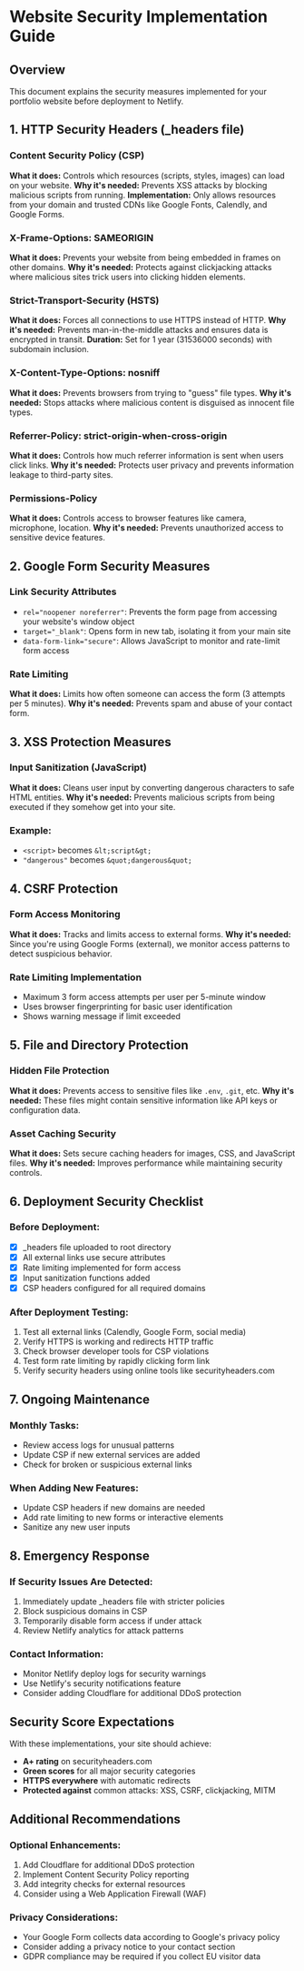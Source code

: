 # Website Security Implementation Guide

## Overview
This document explains the security measures implemented for your portfolio website before deployment to Netlify.

## 1. HTTP Security Headers (_headers file)

### Content Security Policy (CSP)
**What it does:** Controls which resources (scripts, styles, images) can load on your website.
**Why it's needed:** Prevents XSS attacks by blocking malicious scripts from running.
**Implementation:** Only allows resources from your domain and trusted CDNs like Google Fonts, Calendly, and Google Forms.

### X-Frame-Options: SAMEORIGIN
**What it does:** Prevents your website from being embedded in frames on other domains.
**Why it's needed:** Protects against clickjacking attacks where malicious sites trick users into clicking hidden elements.

### Strict-Transport-Security (HSTS)
**What it does:** Forces all connections to use HTTPS instead of HTTP.
**Why it's needed:** Prevents man-in-the-middle attacks and ensures data is encrypted in transit.
**Duration:** Set for 1 year (31536000 seconds) with subdomain inclusion.

### X-Content-Type-Options: nosniff
**What it does:** Prevents browsers from trying to "guess" file types.
**Why it's needed:** Stops attacks where malicious content is disguised as innocent file types.

### Referrer-Policy: strict-origin-when-cross-origin
**What it does:** Controls how much referrer information is sent when users click links.
**Why it's needed:** Protects user privacy and prevents information leakage to third-party sites.

### Permissions-Policy
**What it does:** Controls access to browser features like camera, microphone, location.
**Why it's needed:** Prevents unauthorized access to sensitive device features.

## 2. Google Form Security Measures

### Link Security Attributes
- `rel="noopener noreferrer"`: Prevents the form page from accessing your website's window object
- `target="_blank"`: Opens form in new tab, isolating it from your main site
- `data-form-link="secure"`: Allows JavaScript to monitor and rate-limit form access

### Rate Limiting
**What it does:** Limits how often someone can access the form (3 attempts per 5 minutes).
**Why it's needed:** Prevents spam and abuse of your contact form.

## 3. XSS Protection Measures

### Input Sanitization (JavaScript)
**What it does:** Cleans user input by converting dangerous characters to safe HTML entities.
**Why it's needed:** Prevents malicious scripts from being executed if they somehow get into your site.

### Example:
- `<script>` becomes `&lt;script&gt;`
- `"dangerous"` becomes `&quot;dangerous&quot;`

## 4. CSRF Protection

### Form Access Monitoring
**What it does:** Tracks and limits access to external forms.
**Why it's needed:** Since you're using Google Forms (external), we monitor access patterns to detect suspicious behavior.

### Rate Limiting Implementation
- Maximum 3 form access attempts per user per 5-minute window
- Uses browser fingerprinting for basic user identification
- Shows warning message if limit exceeded

## 5. File and Directory Protection

### Hidden File Protection
**What it does:** Prevents access to sensitive files like `.env`, `.git`, etc.
**Why it's needed:** These files might contain sensitive information like API keys or configuration data.

### Asset Caching Security
**What it does:** Sets secure caching headers for images, CSS, and JavaScript files.
**Why it's needed:** Improves performance while maintaining security controls.

## 6. Deployment Security Checklist

### Before Deployment:
- [x] _headers file uploaded to root directory
- [x] All external links use secure attributes
- [x] Rate limiting implemented for form access
- [x] Input sanitization functions added
- [x] CSP headers configured for all required domains

### After Deployment Testing:
1. Test all external links (Calendly, Google Form, social media)
2. Verify HTTPS is working and redirects HTTP traffic
3. Check browser developer tools for CSP violations
4. Test form rate limiting by rapidly clicking form link
5. Verify security headers using online tools like securityheaders.com

## 7. Ongoing Maintenance

### Monthly Tasks:
- Review access logs for unusual patterns
- Update CSP if new external services are added
- Check for broken or suspicious external links

### When Adding New Features:
- Update CSP headers if new domains are needed
- Add rate limiting to new forms or interactive elements
- Sanitize any new user inputs

## 8. Emergency Response

### If Security Issues Are Detected:
1. Immediately update _headers file with stricter policies
2. Block suspicious domains in CSP
3. Temporarily disable form access if under attack
4. Review Netlify analytics for attack patterns

### Contact Information:
- Monitor Netlify deploy logs for security warnings
- Use Netlify's security notifications feature
- Consider adding Cloudflare for additional DDoS protection

## Security Score Expectations

With these implementations, your site should achieve:
- **A+ rating** on securityheaders.com
- **Green scores** for all major security categories
- **HTTPS everywhere** with automatic redirects
- **Protected against** common attacks: XSS, CSRF, clickjacking, MITM

## Additional Recommendations

### Optional Enhancements:
1. Add Cloudflare for additional DDoS protection
2. Implement Content Security Policy reporting
3. Add integrity checks for external resources
4. Consider using a Web Application Firewall (WAF)

### Privacy Considerations:
- Your Google Form collects data according to Google's privacy policy
- Consider adding a privacy notice to your contact section
- GDPR compliance may be required if you collect EU visitor data